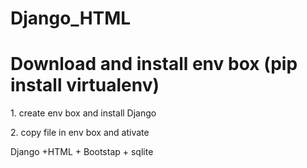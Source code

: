 # Django_HTML
<h1> Download and install env box (pip install virtualenv) </h1>

<p> 1. create env box and install Django </p>
<p> 2. copy file in env box and ativate </p>

Django +HTML + Bootstap + sqlite
